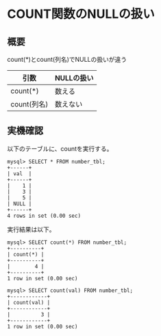 # COUNT関数のNULLの扱い

## 概要

count(*)とcount(列名)でNULLの扱いが違う

|引数 |NULLの扱い |
|--|--|
| count(*) | 数える |
| count(列名) | 数えない |


## 実機確認

以下のテーブルに、countを実行する。  
```
mysql> SELECT * FROM number_tbl;
+------+
| val  |
+------+
|    1 |
|    3 |
|    5 |
| NULL |
+------+
4 rows in set (0.00 sec)
```

実行結果は以下。  
```
mysql> SELECT count(*) FROM number_tbl;
+----------+
| count(*) |
+----------+
|        4 |
+----------+
1 row in set (0.00 sec)

mysql> SELECT count(val) FROM number_tbl;
+------------+
| count(val) |
+------------+
|          3 |
+------------+
1 row in set (0.00 sec)
```